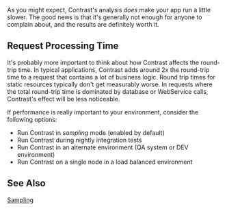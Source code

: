 <!--
title: "How Does The .NET Agent Affect App Performance?"
description: "Tips on improving application performance with the .NET agent"
-->

As you might expect, Contrast's analysis *does* make your app run a little slower. The good news is that it's generally not enough for anyone to complain about, and the results are definitely worth it.

## Request Processing Time

It's probably more important to think about how Contrast affects the round-trip time. In typical applications, Contrast adds around 2x the round-trip time to a request that contains a lot of business logic. Round trip times for static resources typically don't get measurably worse. In requests where the total round-trip time is dominated by database or WebService calls, Contrast's effect will be less noticeable.

If performance is really important to your environment, consider the following options:

* Run Contrast in *sampling* mode (enabled by default)
* Run Contrast during nightly integration tests
* Run Contrast in an alternate environment (QA system or DEV environment)
* Run Contrast on a single node in a load balanced environment

## See Also

[Sampling](user_tsfaq.html#sample)


